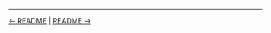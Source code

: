 

<!-- FooterStart -->
---
[← README](../04_01_views_folders/README.md) | [README →](../04_02_pipeline_as_code/README.md)
<!-- FooterEnd -->
